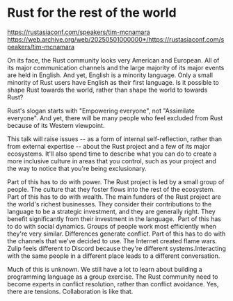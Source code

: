 # Rust for the rest of the world

https://rustasiaconf.com/speakers/tim-mcnamara
https://web.archive.org/web/20250501000000*/https://rustasiaconf.com/speakers/tim-mcnamara

On its face, the Rust community looks very American and European. All of its major communication channels and the large majority of its major events are held in English. And yet, English is a minority language. Only a small minority of Rust users have English as their first language. Is it possible to shape Rust towards the world, rather than shape the world to towards Rust? 

Rust's slogan starts with "Empowering everyone", not "Assimilate everyone". And yet, there will be many people who feel excluded from Rust because of its Western viewpoint. 

This talk will raise issues -- as a form of internal self-reflection, rather than from external expertise -- about the Rust project and a few of its major ecosystems. It'll also spend time to describe what you can do to create a more inclusive culture in areas that you control, such as your project and the way to notice that you're being exclusionary. 

Part of this has to do with power. The Rust project is led by a small group of people. The culture that they foster flows into the rest of the ecosystem. Part of this has to do with wealth. The main funders of the Rust project are the world's richest businesses. They consider their contributions to the language to be a strategic investment, and they are generally right. They benefit significantly from their investment in the language.  Part of this has to do with social dynamics. Groups of people work most efficiently when they're very similar. Differences generate conflict. Part of this has to do with the channels that we've decided to use. The Internet created flame wars. Zulip feels different to Discord because they're different systems.Interacting with the same people in a different place leads to a different conversation.

Much of this is unknown. We still have a lot to learn about building a programming language as a group exercise. The Rust community need to become experts in conflict resolution, rather than conflict avoidance. Yes, there are tensions. Collaboration is like that.
